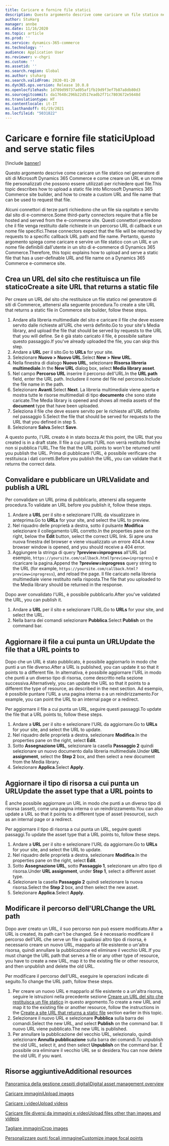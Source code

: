 ```yaml
---
title: Caricare e fornire file statici
description: Questo argomento descrive come caricare un file statico nel generatore di siti di Microsoft Dynamics 365 Commerce e come creare un URL e un nome file personalizzati che possono essere utilizzati per richiedere quel file.
author: StuHarg
manager: annbe
ms.date: 11/16/2020
ms.topic: article
ms.prod: ''
ms.service: dynamics-365-commerce
ms.technology: ''
audience: Application User
ms.reviewer: v-chgri
ms.custom: ''
ms.assetid: ''
ms.search.region: Global
ms.author: stuharg
ms.search.validFrom: 2020-01-20
ms.dyn365.ops.version: Release 10.0.8
ms.openlocfilehash: 1d709d99737ad05af1fb19d9f3ef7b87a8db80d3
ms.sourcegitcommit: da17648c296b22d517eadb2f71c7803672e5648d
ms.translationtype: HT
ms.contentlocale: it-IT
ms.lasthandoff: 01/19/2021
ms.locfileid: "5031822"
---
```

# <a name="upload-and-serve-static-files"></a><span data-ttu-id="21d84-103">Caricare e fornire file statici</span><span class="sxs-lookup"><span data-stu-id="21d84-103">Upload and serve static files</span></span>

[!include [banner](includes/banner.md)]

<span data-ttu-id="21d84-104">Questo argomento descrive come caricare un file statico nel generatore di siti di Microsoft Dynamics 365 Commerce e come creare un URL e un nome file personalizzati che possono essere utilizzati per richiedere quel file.</span><span class="sxs-lookup"><span data-stu-id="21d84-104">This topic describes how to upload a static file into Microsoft Dynamics 365 Commerce site builder, and how to create a custom URL and file name that can be used to request that file.</span></span>

<span data-ttu-id="21d84-105">Alcuni connettori di terze parti richiedono che un file sia ospitato e servito dal sito di e-commerce.</span><span class="sxs-lookup"><span data-stu-id="21d84-105">Some third-party connectors require that a file be hosted and served from the e-commerce site.</span></span> <span data-ttu-id="21d84-106">Questi connettori prevedono che il file venga restituito dalle richieste in un percorso URL di callback e un nome file specifici.</span><span class="sxs-lookup"><span data-stu-id="21d84-106">These connectors expect that the file will be returned by requests to a specific callback URL path and file name.</span></span> <span data-ttu-id="21d84-107">Pertanto, questo argomento spiega come caricare e servire un file statico con un URL e un nome file definibili dall'utente in un sito di e-commerce di Dynamics 365 Commerce.</span><span class="sxs-lookup"><span data-stu-id="21d84-107">Therefore, this topic explains how to upload and serve a static file that has a user-definable URL and file name on a Dynamics 365 Commerce e-commerce site.</span></span>

## <a name="create-a-site-url-that-returns-a-static-file"></a><span data-ttu-id="21d84-108">Crea un URL del sito che restituisca un file statico</span><span class="sxs-lookup"><span data-stu-id="21d84-108">Create a site URL that returns a static file</span></span>

<span data-ttu-id="21d84-109">Per creare un URL del sito che restituisce un file statico nel generatore di siti di Commerce, attenersi alla seguente procedura.</span><span class="sxs-lookup"><span data-stu-id="21d84-109">To create a site URL that returns a static file in Commerce site builder, follow these steps.</span></span>

1. <span data-ttu-id="21d84-110">Andare alla libreria multimediale del sito e caricare il file che deve essere servito dalle richieste all'URL che verrà definito.</span><span class="sxs-lookup"><span data-stu-id="21d84-110">Go to your site's Media library, and upload the file that should be served by requests to the URL that you will define.</span></span> <span data-ttu-id="21d84-111">Se è già stato caricato il file, è possibile saltare questo passaggio.</span><span class="sxs-lookup"><span data-stu-id="21d84-111">If you've already uploaded the file, you can skip this step.</span></span>
1. <span data-ttu-id="21d84-112">Andare a **URL** per il sito.</span><span class="sxs-lookup"><span data-stu-id="21d84-112">Go to **URLs** for your site.</span></span>
1. <span data-ttu-id="21d84-113">Selezionare **Nuovo \> Nuovo URL**.</span><span class="sxs-lookup"><span data-stu-id="21d84-113">Select **New \> New URL**.</span></span>
1. <span data-ttu-id="21d84-114">Nella finestra di dialogo **Nuovo URL**, selezionare **Risorsa libreria multimediale**.</span><span class="sxs-lookup"><span data-stu-id="21d84-114">In the **New URL** dialog box, select **Media library asset**.</span></span>
1. <span data-ttu-id="21d84-115">Nel campo **Percorso URL** inserire il percorso dell'URL.</span><span class="sxs-lookup"><span data-stu-id="21d84-115">In the **URL path** field, enter the URL path.</span></span> <span data-ttu-id="21d84-116">Includere il nome del file nel percorso.</span><span class="sxs-lookup"><span data-stu-id="21d84-116">Include the file name in the path.</span></span>
1. <span data-ttu-id="21d84-117">Selezionare **Avanti**.</span><span class="sxs-lookup"><span data-stu-id="21d84-117">Select **Next**.</span></span> <span data-ttu-id="21d84-118">La libreria multimediale viene aperta e mostra tutte le risorse multimediali di tipo **documento** che sono state caricate.</span><span class="sxs-lookup"><span data-stu-id="21d84-118">The Media library is opened and shows all media assets of the **document** type that have been uploaded.</span></span>
1. <span data-ttu-id="21d84-119">Seleziona il file che deve essere servito per le richieste all'URL definito nel passaggio 5.</span><span class="sxs-lookup"><span data-stu-id="21d84-119">Select the file that should be served for requests to the URL that you defined in step 5.</span></span>
1. <span data-ttu-id="21d84-120">Selezionare **Salva**.</span><span class="sxs-lookup"><span data-stu-id="21d84-120">Select **Save**.</span></span>

<span data-ttu-id="21d84-121">A questo punto, l'URL creato è in stato bozza.</span><span class="sxs-lookup"><span data-stu-id="21d84-121">At this point, the URL that you created is in a draft state.</span></span> <span data-ttu-id="21d84-122">Il file a cui punta l'URL non verrà restituito finché non si pubblica l'URL.</span><span class="sxs-lookup"><span data-stu-id="21d84-122">The file that the URL points to won't be returned until you publish the URL.</span></span> <span data-ttu-id="21d84-123">Prima di pubblicare l'URL, è possibile verificare che restituisca i dati corretti.</span><span class="sxs-lookup"><span data-stu-id="21d84-123">Before you publish the URL, you can validate that it returns the correct data.</span></span>

## <a name="validate-and-publish-a-url"></a><span data-ttu-id="21d84-124">Convalidare e pubblicare un URL</span><span class="sxs-lookup"><span data-stu-id="21d84-124">Validate and publish a URL</span></span>

<span data-ttu-id="21d84-125">Per convalidare un URL prima di pubblicarlo, attenersi alla seguente procedura.</span><span class="sxs-lookup"><span data-stu-id="21d84-125">To validate an URL before you publish it, follow these steps.</span></span>

1. <span data-ttu-id="21d84-126">Andare a **URL** per il sito e selezionare l'URL da visualizzare in anteprima.</span><span class="sxs-lookup"><span data-stu-id="21d84-126">Go to **URLs** for your site, and select the URL to preview.</span></span>
2. <span data-ttu-id="21d84-127">Nel riquadro delle proprietà a destra, sotto il pulsante **Modifica** selezionare il collegamento URL corretto.</span><span class="sxs-lookup"><span data-stu-id="21d84-127">In the properties pane on the right, below the **Edit** button, select the correct URL link.</span></span> <span data-ttu-id="21d84-128">Si apre una nuova finestra del browser e viene visualizzato un errore 404.</span><span class="sxs-lookup"><span data-stu-id="21d84-128">A new browser window is opened, and you should receive a 404 error.</span></span>
3. <span data-ttu-id="21d84-129">Aggiungere la stringa di query **?preview=inprogress** all'URL (ad esempio, `https://yoursite.com/callback.html?preview=inprogress`) e ricaricare la pagina.</span><span class="sxs-lookup"><span data-stu-id="21d84-129">Append the **?preview=inprogress** query string to the URL (for example, `https://yoursite.com/callback.html?preview=inprogress`), and reload the page.</span></span> <span data-ttu-id="21d84-130">Il file caricato nella libreria multimediale viene restituito nella risposta.</span><span class="sxs-lookup"><span data-stu-id="21d84-130">The file that you uploaded to the Media library should be returned in the response.</span></span>

<span data-ttu-id="21d84-131">Dopo aver convalidato l'URL, è possibile pubblicarlo.</span><span class="sxs-lookup"><span data-stu-id="21d84-131">After you've validated the URL, you can publish it.</span></span>

1. <span data-ttu-id="21d84-132">Andare a **URL** per il sito e selezionare l'URL.</span><span class="sxs-lookup"><span data-stu-id="21d84-132">Go to **URLs** for your site, and select the URL.</span></span>
2. <span data-ttu-id="21d84-133">Nella barra dei comandi selezionare **Pubblica**.</span><span class="sxs-lookup"><span data-stu-id="21d84-133">Select **Publish** on the command bar.</span></span>

## <a name="update-the-file-that-a-url-points-to"></a><span data-ttu-id="21d84-134">Aggiornare il file a cui punta un URL</span><span class="sxs-lookup"><span data-stu-id="21d84-134">Update the file that a URL points to</span></span>

<span data-ttu-id="21d84-135">Dopo che un URL è stato pubblicato, è possibile aggiornarlo in modo che punti a un file diverso.</span><span class="sxs-lookup"><span data-stu-id="21d84-135">After a URL is published, you can update it so that it points to a different file.</span></span> <span data-ttu-id="21d84-136">In alternativa, è possibile aggiornare l'URL in modo che punti a un diverso tipo di risorsa, come descritto nella sezione successiva.</span><span class="sxs-lookup"><span data-stu-id="21d84-136">Alternatively, you can update the URL so that it points to a different the type of resource, as described in the next section.</span></span> <span data-ttu-id="21d84-137">Ad esempio, è possibile puntare l'URL a una pagina interna o a un reindirizzamento.</span><span class="sxs-lookup"><span data-stu-id="21d84-137">For example, you can point the URL to an internal page or a redirect.</span></span>

<span data-ttu-id="21d84-138">Per aggiornare il file a cui punta un URL, seguire questi passaggi.</span><span class="sxs-lookup"><span data-stu-id="21d84-138">To update the file that a URL points to, follow these steps.</span></span>

1. <span data-ttu-id="21d84-139">Andare a **URL** per il sito e selezionare l'URL da aggiornare.</span><span class="sxs-lookup"><span data-stu-id="21d84-139">Go to **URLs** for your site, and select the URL to update.</span></span>
1. <span data-ttu-id="21d84-140">Nel riquadro delle proprietà a destra, selezionare **Modifica**.</span><span class="sxs-lookup"><span data-stu-id="21d84-140">In the properties pane on the right, select **Edit**.</span></span>
1. <span data-ttu-id="21d84-141">Sotto **Assegnazione URL**, selezionare la casella **Passaggio 2** quindi selezionare un nuovo documento dalla libreria multimediale.</span><span class="sxs-lookup"><span data-stu-id="21d84-141">Under **URL assignment**, select the **Step 2** box, and then select a new document from the Media library.</span></span>
1. <span data-ttu-id="21d84-142">Selezionare **Applica**.</span><span class="sxs-lookup"><span data-stu-id="21d84-142">Select **Apply**.</span></span>

## <a name="update-the-asset-type-that-a-url-points-to"></a><span data-ttu-id="21d84-143">Aggiornare il tipo di risorsa a cui punta un URL</span><span class="sxs-lookup"><span data-stu-id="21d84-143">Update the asset type that a URL points to</span></span>

<span data-ttu-id="21d84-144">È anche possibile aggiornare un URL in modo che punti a un diverso tipo di risorsa (asset), come una pagina interna o un reindirizzamento.</span><span class="sxs-lookup"><span data-stu-id="21d84-144">You can also update a URL so that it points to a different type of asset (resource), such as an internal page or a redirect.</span></span>

<span data-ttu-id="21d84-145">Per aggiornare il tipo di risorsa a cui punta un URL, seguire questi passaggi.</span><span class="sxs-lookup"><span data-stu-id="21d84-145">To update the asset type that a URL points to, follow these steps.</span></span>

1. <span data-ttu-id="21d84-146">Andare a **URL** per il sito e selezionare l'URL da aggiornare.</span><span class="sxs-lookup"><span data-stu-id="21d84-146">Go to **URLs** for your site, and select the URL to update.</span></span>
1. <span data-ttu-id="21d84-147">Nel riquadro delle proprietà a destra, selezionare **Modifica**.</span><span class="sxs-lookup"><span data-stu-id="21d84-147">In the properties pane on the right, select **Edit**.</span></span>
1. <span data-ttu-id="21d84-148">Sotto **Assegnazione URL**, sotto **Passaggio 1**, selezionare un altro tipo di risorsa.</span><span class="sxs-lookup"><span data-stu-id="21d84-148">Under **URL assignment**, under **Step 1**, select a different asset type.</span></span>
1. <span data-ttu-id="21d84-149">Selezionare la casella **Passaggio 2** quindi selezionare la nuova risorsa.</span><span class="sxs-lookup"><span data-stu-id="21d84-149">Select the **Step 2** box, and then select the new asset.</span></span>
1. <span data-ttu-id="21d84-150">Selezionare **Applica**.</span><span class="sxs-lookup"><span data-stu-id="21d84-150">Select **Apply**.</span></span>

## <a name="change-the-url-path"></a><span data-ttu-id="21d84-151">Modificare il percorso dell'URL</span><span class="sxs-lookup"><span data-stu-id="21d84-151">Change the URL path</span></span>

<span data-ttu-id="21d84-152">Dopo aver creato un URL, il suo percorso non può essere modificato.</span><span class="sxs-lookup"><span data-stu-id="21d84-152">After a URL is created, its path can't be changed.</span></span> <span data-ttu-id="21d84-153">Se è necessario modificare il percorso dell'URL che serve un file o qualsiasi altro tipo di risorsa, è necessario creare un nuovo URL, mapparlo al file esistente o un'altra risorsa, quindi annullare la pubblicazione ed eliminare il vecchio URL.</span><span class="sxs-lookup"><span data-stu-id="21d84-153">If you must change the URL path that serves a file or any other type of resource, you have to create a new URL, map it to the existing file or other resource, and then unpublish and delete the old URL.</span></span>

<span data-ttu-id="21d84-154">Per modificare il percorso dell'URL, eseguire le operazioni indicate di seguito.</span><span class="sxs-lookup"><span data-stu-id="21d84-154">To change the URL path, follow these steps.</span></span>

1. <span data-ttu-id="21d84-155">Per creare un nuovo URL e mapparlo al file esistente o a un'altra risorsa, seguire le istruzioni nella precedente sezione [Creare un URL del sito che restituisca un file statico](#create-a-site-url-that-returns-a-static-file) in questo argomento.</span><span class="sxs-lookup"><span data-stu-id="21d84-155">To create a new URL and map it to the existing file or another resource, follow the instructions in the [Create a site URL that returns a static file](#create-a-site-url-that-returns-a-static-file) section earlier in this topic.</span></span>
1. <span data-ttu-id="21d84-156">Selezionare il nuovo URL e selezionare **Pubblica** sulla barra dei comandi.</span><span class="sxs-lookup"><span data-stu-id="21d84-156">Select the new URL, and select **Publish** on the command bar.</span></span> <span data-ttu-id="21d84-157">Il nuovo URL viene pubblicato.</span><span class="sxs-lookup"><span data-stu-id="21d84-157">The new URL is published.</span></span>
1. <span data-ttu-id="21d84-158">Per annullare la pubblicazione del vecchio URL, selezionalo, quindi selezionare **Annulla pubblicazione** sulla barra dei comandi.</span><span class="sxs-lookup"><span data-stu-id="21d84-158">To unpublish the old URL, select it, and then select **Unpublish** on the command bar.</span></span> <span data-ttu-id="21d84-159">È possibile ora eliminare il vecchio URL se si desidera.</span><span class="sxs-lookup"><span data-stu-id="21d84-159">You can now delete the old URL if you want.</span></span>

## <a name="additional-resources"></a><span data-ttu-id="21d84-160">Risorse aggiuntive</span><span class="sxs-lookup"><span data-stu-id="21d84-160">Additional resources</span></span>

[<span data-ttu-id="21d84-161">Panoramica della gestione cespiti digitali</span><span class="sxs-lookup"><span data-stu-id="21d84-161">Digital asset management overview</span></span>](dam-overview.md)

[<span data-ttu-id="21d84-162">Caricare immagini</span><span class="sxs-lookup"><span data-stu-id="21d84-162">Upload images</span></span>](dam-upload-images.md)

[<span data-ttu-id="21d84-163">Caricare i video</span><span class="sxs-lookup"><span data-stu-id="21d84-163">Upload videos</span></span>](dam-upload-video.md)

[<span data-ttu-id="21d84-164">Caricare file diversi da immagini e video</span><span class="sxs-lookup"><span data-stu-id="21d84-164">Upload files other than images and videos</span></span>](dam-upload-files.md)

[<span data-ttu-id="21d84-165">Tagliare immagini</span><span class="sxs-lookup"><span data-stu-id="21d84-165">Crop images</span></span>](dam-crop-images.md)

[<span data-ttu-id="21d84-166">Personalizzare punti focali immagine</span><span class="sxs-lookup"><span data-stu-id="21d84-166">Customize image focal points</span></span>](dam-custom-focal-point.md)
